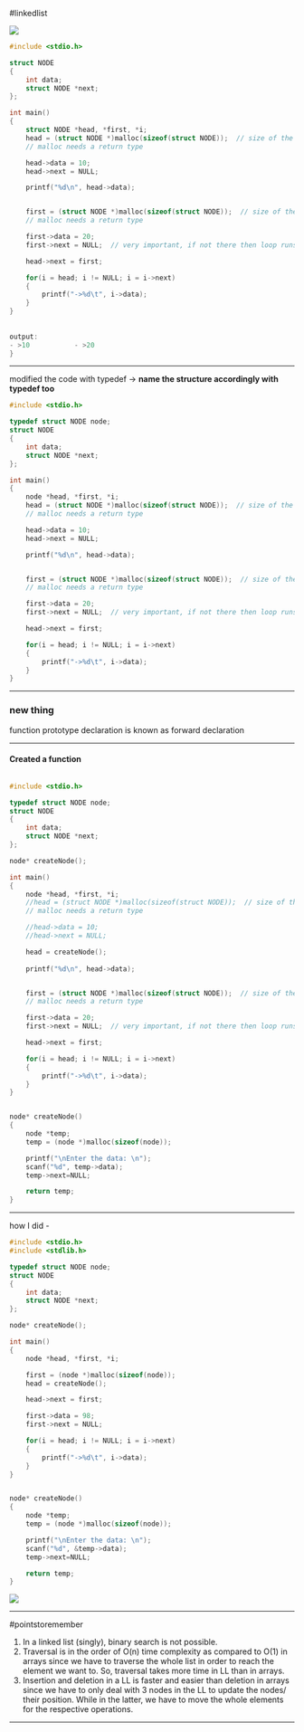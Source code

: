 #linkedlist 

![](linked_list_program.png)

```c
#include <stdio.h>

struct NODE
{
	int data;
	struct NODE *next;
};

int main()
{
	struct NODE *head, *first, *i;
	head = (struct NODE *)malloc(sizeof(struct NODE));  // size of the data type used
	// malloc needs a return type

	head->data = 10;
	head->next = NULL;

	printf("%d\n", head->data);


	first = (struct NODE *)malloc(sizeof(struct NODE));  // size of the data type used
	// malloc needs a return type

	first->data = 20;
	first->next = NULL;  // very important, if not there then loop runs infinitely.

	head->next = first;

	for(i = head; i != NULL; i = i->next)
	{
		printf("->%d\t", i->data);
	}
}
	
	
output: 
- >10			- >20
}
```

---

modified the code with typedef ->
**name the structure accordingly with typedef too**

```c
#include <stdio.h>

typedef struct NODE node;
struct NODE
{
    int data;
    struct NODE *next;
};

int main()
{
    node *head, *first, *i;
    head = (struct NODE *)malloc(sizeof(struct NODE));  // size of the data type used
    // malloc needs a return type

    head->data = 10;
    head->next = NULL;

    printf("%d\n", head->data);


    first = (struct NODE *)malloc(sizeof(struct NODE));  // size of the data type used
    // malloc needs a return type

    first->data = 20;
    first->next = NULL;  // very important, if not there then loop runs infinitely.

    head->next = first;

    for(i = head; i != NULL; i = i->next)
    {
        printf("->%d\t", i->data);
    }
}
```

---

### new thing
function prototype declaration is known as forward declaration

---

#### Created a function

```c

#include <stdio.h>

typedef struct NODE node;
struct NODE
{
    int data;
    struct NODE *next;
};

node* createNode();

int main()
{
    node *head, *first, *i;
    //head = (struct NODE *)malloc(sizeof(struct NODE));  // size of the data type used
    // malloc needs a return type

    //head->data = 10;
    //head->next = NULL;

    head = createNode();
    
    printf("%d\n", head->data);


    first = (struct NODE *)malloc(sizeof(struct NODE));  // size of the data type used
    // malloc needs a return type

    first->data = 20;
    first->next = NULL;  // very important, if not there then loop runs infinitely.

    head->next = first;

    for(i = head; i != NULL; i = i->next)
    {
        printf("->%d\t", i->data);
    }
}


node* createNode()
{
    node *temp;
    temp = (node *)malloc(sizeof(node));

    printf("\nEnter the data: \n");
    scanf("%d", temp->data);
    temp->next=NULL;

    return temp;
}
```

---

how I did -

```c
#include <stdio.h>
#include <stdlib.h>

typedef struct NODE node;
struct NODE
{
    int data;
    struct NODE *next;
};

node* createNode();

int main()
{
    node *head, *first, *i;

    first = (node *)malloc(sizeof(node));
    head = createNode();

    head->next = first;

    first->data = 98;
    first->next = NULL;

    for(i = head; i != NULL; i = i->next)
    {
        printf("->%d\t", i->data);
    }
}


node* createNode()
{
    node *temp;
    temp = (node *)malloc(sizeof(node));

    printf("\nEnter the data: \n");
    scanf("%d", &temp->data);
    temp->next=NULL;

    return temp;
}

```

![](my_code_output.png)

---

#pointstoremember

1. In a linked list (singly), binary search is not possible.
2. Traversal is in the order of O(n) time complexity as compared to O(1) in arrays since we have to traverse the whole list in order to reach the element we want to. So, traversal takes more time in LL than in arrays.
3. Insertion and deletion in a LL is faster and easier than deletion in arrays since we have to only deal with 3 nodes in the LL to update the nodes/ their position. While in the latter, we have to move the whole elements for the respective operations. 

---



